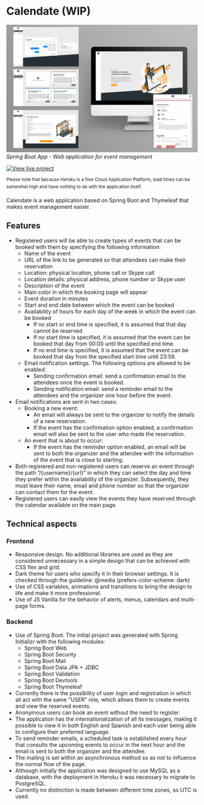 # Calendate (WIP)
![Calendate Banner](Preview.png)
_Spring Boot App  - Web application for event management_

[![View live project](https://img.shields.io/badge/View%20live%20project-430098?style=for-the-badge&logo=heroku&logoColor=white)](https://calen-date.herokuapp.com)

<sup>Please note that because Heroku is a free Cloud Application Platform, load times can be somewhat high and have nothing to do with the application itself.</sup>

Calendate is a web application based on Spring Boot and Thymeleaf that makes event management easier. 

## Features
* Registered users will be able to create types of events that can be booked with them by specifying the following information:
    * Name of the event
    * URL of the link to be generated so that attendees can make their reservation
    * Location: physical location, phone call or Skype call
    * Location details: physical address, phone number or Skype user
    * Description of the event
    * Main color in which the booking page will appear
    * Event duration in minutes
    * Start and end date between which the event can be booked
    * Availability of hours for each day of the week in which the event can be booked
        * If no start or end time is specified, it is assumed that that day cannot be reserved
        * If no start time is specified, it is assumed that the event can be booked that day from 00:00 until the specified end time.
        * If no end time is specified, it is assumed that the event can be booked that day from the specified start time until 23:59.
    * Email notification settings. The following options are allowed to be enabled:
        * Sending confirmation email: send a confirmation email to the attendees once the event is booked.
        * Sending notification email: send a reminder email to the attendees and the organizer one hour before the event.
* Email notifications are sent in two cases:
    * Booking a new event:
        * An email will always be sent to the organizer to notify the details of a new reservation.
        * If the event has the confirmation option enabled, a confirmation email will also be sent to the user who made the reservation.
    * An event that is about to occur:
        * If the event has the reminder option enabled, an email will be sent to both the organizer and the attendee with the information of the event that is close to starting.
* Both registered and non-registered users can reserve an event through the path ”/{username}/{url}” in which they can select the day and time they prefer within the availability of the organizer. Subsequently, they must leave their name, email and phone number so that the organizer can contact them for the event.
* Registered users can easily view the events they have reserved through the calendar available on the main page.

## Technical aspects
### Frontend
* Responsive design. No additional libraries are used as they are considered unnecessary in a simple design that can be achieved with CSS flex and grid.
* Dark theme for users who specify it in their browser settings. It is checked through the guideline: @media (prefers-color-scheme: dark)
* Use of CSS variables, animations and transitions to bring the design to life and make it more professional.
* Use of JS Vanilla for the behavior of alerts, menus, calendars and multi-page forms. 

### Backend
* Use of Spring Boot. The initial project was generated with Spring Initializr with the following modules:
    * Spring Boot Web
    * Spring Boot Security
    * Spring Boot Mail
    * Spring Boot Data JPA + JDBC
    * Spring Boot Validation
    * Spring Boot Devtools
    * Spring Boot Thymeleaf
* Currently there is the possibility of user login and registration in which all act with the same "USER" role, which allows them to create events and view the reserved events.
* Anonymous users can book an event without the need to register.
* The application has the internationalization of all its messages, making it possible to view it in both English and Spanish and each user being able to configure their preferred language.
* To send reminder emails, a scheduled task is established every hour that consults the upcoming events to occur in the next hour and the email is sent to both the organizer and the attendee.
* The mailing is set within an asynchronous method so as not to influence the normal flow of the page. 
* Although initially the application was designed to use MySQL as a database, with the deployment in Heroku it was necessary to migrate to PostgreSQL.
* Currently no distinction is made between different time zones, so UTC is used.
